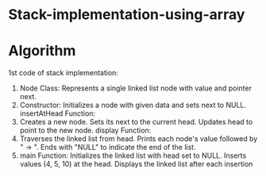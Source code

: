 # Stack-implementation-using-array














# Algorithm
1st code of stack implementation:
1) Node Class: Represents a single linked list node with value and pointer next.
2) Constructor: Initializes a node with given data and sets next to NULL.
insertAtHead Function:
3) Creates a new node.
Sets its next to the current head.
Updates head to point to the new node.
display Function:
4) Traverses the linked list from head.
Prints each node's value followed by " -> ".
Ends with "NULL" to indicate the end of the list.
5) main Function:
Initializes the linked list with head set to NULL.
Inserts values (4, 5, 10) at the head.
Displays the linked list after each insertion
